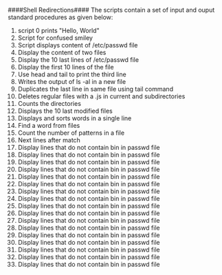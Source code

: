 ####Shell Redirections####
The scripts contain a set of input and ouput standard procedures as given below:
1. script 0 prints "Hello, World"
2. Script for confused smiley
3. Script displays content of /etc/passwd file
4. Display the content of two files
5. Display the 10 last lines of /etc/passwd file
6. Display the first 10 lines of the file
7. Use head and tail to print the third line
8. Writes the output of ls -al in a new file
9. Duplicates the last line in same file using tail command
10. Deletes regular files with a .js in current and subdirectories
11. Counts the directories
12. Displays the 10 last modified files
13. Displays and sorts words in a single line
14. Find a word from files
15. Count the number of patterns in a file
16. Next lines after match
17. Display lines that do not contain bin in passwd file
17. Display lines that do not contain bin in passwd file
17. Display lines that do not contain bin in passwd file
17. Display lines that do not contain bin in passwd file
17. Display lines that do not contain bin in passwd file
17. Display lines that do not contain bin in passwd file
17. Display lines that do not contain bin in passwd file
17. Display lines that do not contain bin in passwd file
17. Display lines that do not contain bin in passwd file
17. Display lines that do not contain bin in passwd file
17. Display lines that do not contain bin in passwd file
17. Display lines that do not contain bin in passwd file
17. Display lines that do not contain bin in passwd file
17. Display lines that do not contain bin in passwd file
17. Display lines that do not contain bin in passwd file
17. Display lines that do not contain bin in passwd file
17. Display lines that do not contain bin in passwd file

